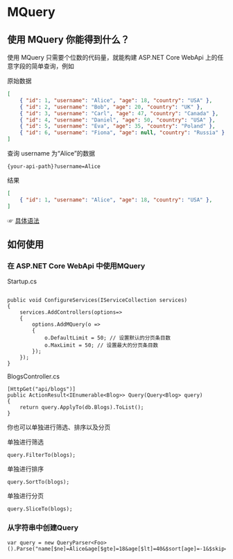 # MQuery

## 使用 MQuery 你能得到什么？

使用 MQuery 只需要个位数的代码量，就能构建 ASP.NET Core WebApi 上的任意字段的简单查询，例如

原始数据

```JSON
[
    { "id": 1, "username": "Alice", "age": 18, "country": "USA" },
    { "id": 2, "username": "Bob", "age": 20, "country": "UK" },
    { "id": 3, "username": "Carl", "age": 47, "country": "Canada" },
    { "id": 4, "username": "Daniel", "age": 50, "country": "USA" },
    { "id": 5, "username": "Eva", "age": 35, "country": "Poland" },
    { "id": 6, "username": "Fiona", "age": null, "country": "Russia" },
]
```

查询 username 为“Alice”的数据

```
{your-api-path}?username=Alice
```

结果

```JSON
[
    { "id": 1, "username": "Alice", "age": 18, "country": "USA" },
]
```

☞ [具体语法](docs/syntax.md)

## 如何使用

### 在 ASP.NET Core WebApi 中使用MQuery

Startup.cs

```CSharp

public void ConfigureServices(IServiceCollection services)
{
    services.AddControllers(options=>
    {
        options.AddMQuery(o =>
        {
            o.DefaultLimit = 50; // 设置默认的分页条目数
            o.MaxLimit = 50; // 设置最大的分页条目数
        });
    });
}
```

BlogsController.cs

```CSharp
[HttpGet("api/blogs")]
public ActionResult<IEnumerable<Blog>> Query(Query<Blog> query)
{
    return query.ApplyTo(db.Blogs).ToList();
}
```

你也可以单独进行筛选、排序以及分页

单独进行筛选

```CSharp
query.FilterTo(blogs);
```

单独进行排序

```CSharp
query.SortTo(blogs);
```

单独进行分页

```CSharp
query.SliceTo(blogs);
```

### 从字符串中创建Query

```CSharp
var query = new QueryParser<Foo>().Parse("name[$ne]=Alice&age[$gte]=18&age[$lt]=40&$sort[age]=-1&$skip=1&$limit=2");
```
